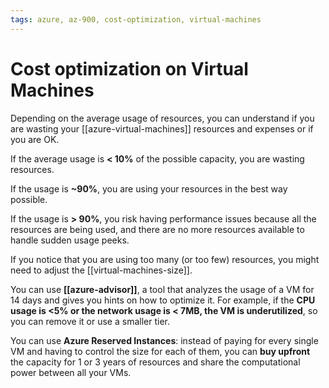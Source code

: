 ```yaml
---
tags: azure, az-900, cost-optimization, virtual-machines
---
```


# Cost optimization on Virtual Machines

Depending on the average usage of resources, you can understand if you are wasting your [[azure-virtual-machines]] resources and expenses or if you are OK.

If the average usage is **< 10%** of the possible capacity, you are wasting resources.

If the usage is **~90%**, you are using your resources in the best way possible.

If the usage is **> 90%**, you risk having performance issues because all the resources are being used, and there are no more resources available to handle sudden usage peeks.

If you notice that you are using too many (or too few) resources, you might need to adjust the [[virtual-machines-size]].

You can use **[[azure-advisor]]**, a tool that analyzes the usage of a VM for 14 days and gives you hints on how to optimize it. For example, if the **CPU usage is <5% or the network usage is < 7MB, the VM is underutilized**, so you can remove it or use a smaller tier.

You can use **Azure Reserved Instances**: instead of paying for every single VM and having to control the size for each of them, you can **buy upfront** the capacity for 1 or 3 years of resources and share the computational power between all your VMs.
